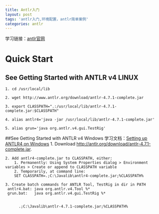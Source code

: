 ```yaml
---
title: Antlr入门
layout: post
tags: 'antlr入门,环境配置，antlr简单案例'
categories: antlr
---
```

学习链接：[antlr官网](http://www.antlr.org/)
# Quick Start
## See Getting Started with ANTLR v4 LINUX

    1. cd /usr/local/lib 

    2. wget http://www.antlr.org/download/antlr-4.7.1-complete.jar  

    3. export CLASSPATH=".:/usr/local/lib/antlr-4.7.1-complete.jar:$CLASSPATH"
    
    4. alias antlr4='java -jar /usr/local/lib/antlr-4.7.1-complete.jar'
    
    5. alias grun='java org.antlr.v4.gui.TestRig'
##See Getting Started with ANTLR v4 Windows
学习文档：[Setting up ANTLR4 on Windows](https://levlaz.org/setting-up-antlr4-on-windows/)
    1. Download http://antlr.org/download/antlr-4.7.1-complete.jar.  

    2. Add antlr4-complete.jar to CLASSPATH, either:
        1. Permanently: Using System Properties dialog > Environment variables > Create or append to CLASSPATH variable
        2. Temporarily, at command line:
        SET CLASSPATH=.;C:\Javalib\antlr4-complete.jar;%CLASSPATH%  
        
    3. Create batch commands for ANTLR Tool, TestRig in dir in PATH
     antlr4.bat: java org.antlr.v4.Tool %*
     grun.bat:   java org.antlr.v4.gui.TestRig %*
     
     
     ‪     .;C:\Javalib\antlr-4.7.1-complete.jar;%CLASSPATH%